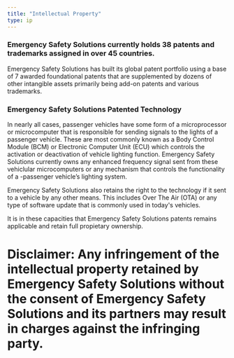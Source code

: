 ```yaml
---
title: "Intellectual Property"
type: ip
---
```


### Emergency Safety Solutions currently holds 38 patents and trademarks assigned in over 45 countries. 

Emergency Safety Solutions has built its global patent portfolio using a base of 
7 awarded foundational patents that are supplemented by dozens of other intangible assets primarily being add-on patents and various
trademarks. 

### Emergency Safety Solutions Patented Technology

In nearly all cases, passenger vehicles have some form of a microprocessor or microcomputer that is responsible for sending signals to the lights of a passenger vehicle. These are most commonly known as a Body Control Module (BCM) or Electronic Computer Unit (ECU) which controls the activation or deactivation of vehicle lighting function. Emergency Safety Solutions currently owns any enhanced frequency signal sent from these vehiclular microcomputers or any mechanism that controls the functionality of a -passenger vehicle’s lighting system.

Emergency Safety Solutions also retains the right to the technology if it sent to a vehicle by any other means. This includes Over The Air (OTA) or any type of software update that is commonly used in today's vehicles. 

It is in these capacities that Emergency Safety Solutions patents remains applicable and retain full propietary ownership.  

# Disclaimer: Any infringement of the intellectual property retained by Emergency Safety Solutions without the consent of Emergency Safety Solutions and its partners may result in charges against the infringing party. 
